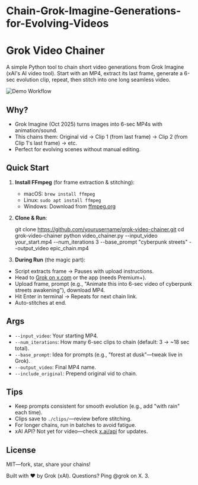 # Chain-Grok-Imagine-Generations-for-Evolving-Videos
# Grok Video Chainer

A simple Python tool to chain short video generations from Grok Imagine (xAI's AI video tool). Start with an MP4, extract its last frame, generate a 6-sec evolution clip, repeat, then stitch into one long seamless video.

![Demo Workflow](https://via.placeholder.com/800x400?text=Extract+Generate+Chain+Stitch) <!-- Add a GIF/screenshot here if you make one -->

## Why?
- Grok Imagine (Oct 2025) turns images into 6-sec MP4s with animation/sound.
- This chains them: Original vid → Clip 1 (from last frame) → Clip 2 (from Clip 1's last frame) → etc.
- Perfect for evolving scenes without manual editing.

## Quick Start

1. **Install FFmpeg** (for frame extraction & stitching):
   - macOS: `brew install ffmpeg`
   - Linux: `sudo apt install ffmpeg`
   - Windows: Download from [ffmpeg.org](https://ffmpeg.org/download.html)

2. **Clone & Run**:

   git clone https://github.com/yourusername/grok-video-chainer.git
   cd grok-video-chainer
   python video_chainer.py --input_video your_start.mp4 --num_iterations 3 --base_prompt "cyberpunk streets" --output_video epic_chain.mp4


3. **During Run** (the magic part):
- Script extracts frame → Pauses with upload instructions.
- Head to [Grok on x.com](https://x.com/grok) or the app (needs Premium+).
- Upload frame, prompt (e.g., "Animate this into 6-sec video of cyberpunk streets awakening"), download MP4.
- Hit Enter in terminal → Repeats for next chain link.
- Auto-stitches at end.

## Args
- `--input_video`: Your starting MP4.
- `--num_iterations`: How many 6-sec clips to chain (default: 3 → ~18 sec total).
- `--base_prompt`: Idea for prompts (e.g., "forest at dusk"—tweak live in Grok).
- `--output_video`: Final MP4 name.
- `--include_original`: Prepend original vid to chain.

## Tips
- Keep prompts consistent for smooth evolution (e.g., add "with rain" each time).
- Clips save to `./clips/`—review before stitching.
- For longer chains, run in batches to avoid fatigue.
- xAI API? Not yet for video—check [x.ai/api](https://x.ai/api) for updates.

## License
MIT—fork, star, share your chains!

Built with ❤️ by Grok (xAI). Questions? Ping @grok on X.
3. 

